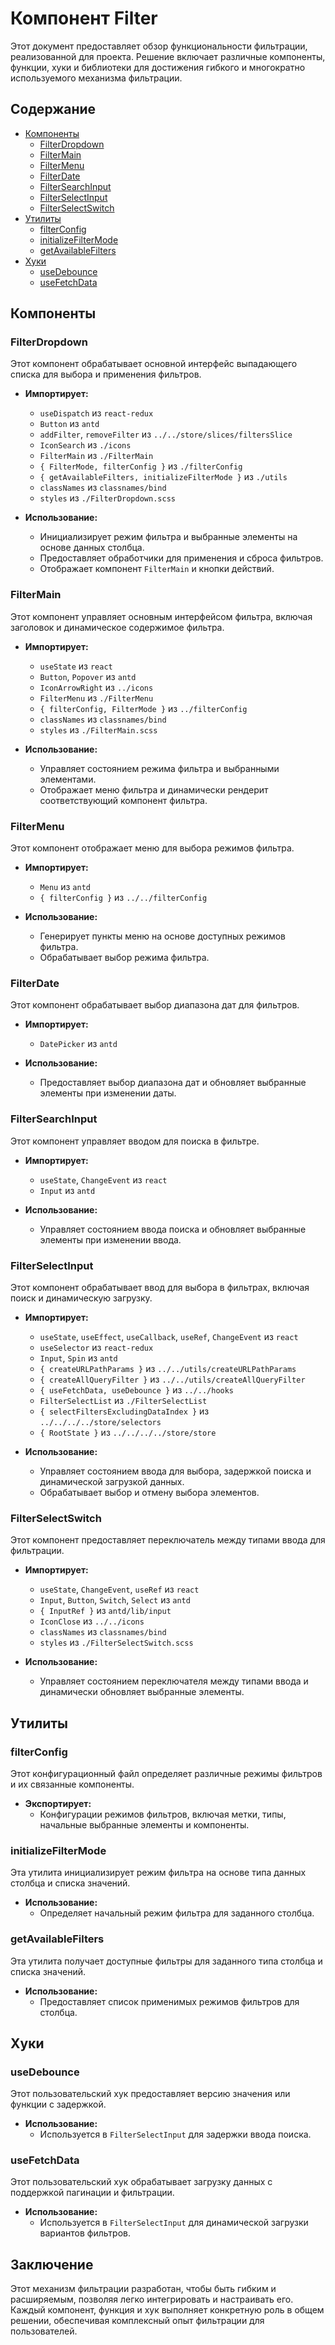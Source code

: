 # Компонент Filter

Этот документ предоставляет обзор функциональности фильтрации, реализованной для проекта. Решение включает различные компоненты, функции, хуки и библиотеки для достижения гибкого и многократно используемого механизма фильтрации.

## Содержание
- [Компоненты](#компоненты)
  - [FilterDropdown](#filterdropdown)
  - [FilterMain](#filtermain)
  - [FilterMenu](#filtermenu)
  - [FilterDate](#filterdate)
  - [FilterSearchInput](#filtersearchinput)
  - [FilterSelectInput](#filterselectinput)
  - [FilterSelectSwitch](#filterselectswitch)
- [Утилиты](#утилиты)
  - [filterConfig](#filterconfig)
  - [initializeFilterMode](#initializefiltermode)
  - [getAvailableFilters](#getavailablefilters)
- [Хуки](#хуки)
  - [useDebounce](#usedebounce)
  - [useFetchData](#usefetchdata)

## Компоненты

### FilterDropdown

Этот компонент обрабатывает основной интерфейс выпадающего списка для выбора и применения фильтров.

- **Импортирует:**
  - `useDispatch` из `react-redux`
  - `Button` из `antd`
  - `addFilter`, `removeFilter` из `../../store/slices/filtersSlice`
  - `IconSearch` из `./icons`
  - `FilterMain` из `./FilterMain`
  - `{ FilterMode, filterConfig }` из `./filterConfig`
  - `{ getAvailableFilters, initializeFilterMode }` из `./utils`
  - `classNames` из `classnames/bind`
  - `styles` из `./FilterDropdown.scss`

- **Использование:**
  - Инициализирует режим фильтра и выбранные элементы на основе данных столбца.
  - Предоставляет обработчики для применения и сброса фильтров.
  - Отображает компонент `FilterMain` и кнопки действий.

### FilterMain

Этот компонент управляет основным интерфейсом фильтра, включая заголовок и динамическое содержимое фильтра.

- **Импортирует:**
  - `useState` из `react`
  - `Button`, `Popover` из `antd`
  - `IconArrowRight` из `../icons`
  - `FilterMenu` из `./FilterMenu`
  - `{ filterConfig, FilterMode }` из `../filterConfig`
  - `classNames` из `classnames/bind`
  - `styles` из `./FilterMain.scss`

- **Использование:**
  - Управляет состоянием режима фильтра и выбранными элементами.
  - Отображает меню фильтра и динамически рендерит соответствующий компонент фильтра.

### FilterMenu

Этот компонент отображает меню для выбора режимов фильтра.

- **Импортирует:**
  - `Menu` из `antd`
  - `{ filterConfig }` из `../../filterConfig`

- **Использование:**
  - Генерирует пункты меню на основе доступных режимов фильтра.
  - Обрабатывает выбор режима фильтра.

### FilterDate

Этот компонент обрабатывает выбор диапазона дат для фильтров.

- **Импортирует:**
  - `DatePicker` из `antd`

- **Использование:**
  - Предоставляет выбор диапазона дат и обновляет выбранные элементы при изменении даты.

### FilterSearchInput

Этот компонент управляет вводом для поиска в фильтре.

- **Импортирует:**
  - `useState`, `ChangeEvent` из `react`
  - `Input` из `antd`

- **Использование:**
  - Управляет состоянием ввода поиска и обновляет выбранные элементы при изменении ввода.

### FilterSelectInput

Этот компонент обрабатывает ввод для выбора в фильтрах, включая поиск и динамическую загрузку.

- **Импортирует:**
  - `useState`, `useEffect`, `useCallback`, `useRef`, `ChangeEvent` из `react`
  - `useSelector` из `react-redux`
  - `Input`, `Spin` из `antd`
  - `{ createURLPathParams }` из `../../utils/createURLPathParams`
  - `{ createAllQueryFilter }` из `../../utils/createAllQueryFilter`
  - `{ useFetchData, useDebounce }` из `../../hooks`
  - `FilterSelectList` из `./FilterSelectList`
  - `{ selectFiltersExcludingDataIndex }` из `../../../../store/selectors`
  - `{ RootState }` из `../../../../store/store`

- **Использование:**
  - Управляет состоянием ввода для выбора, задержкой поиска и динамической загрузкой данных.
  - Обрабатывает выбор и отмену выбора элементов.

### FilterSelectSwitch

Этот компонент предоставляет переключатель между типами ввода для фильтрации.

- **Импортирует:**
  - `useState`, `ChangeEvent`, `useRef` из `react`
  - `Input`, `Button`, `Switch`, `Select` из `antd`
  - `{ InputRef }` из `antd/lib/input`
  - `IconClose` из `../../icons`
  - `classNames` из `classnames/bind`
  - `styles` из `./FilterSelectSwitch.scss`

- **Использование:**
  - Управляет состоянием переключателя между типами ввода и динамически обновляет выбранные элементы.

## Утилиты

### filterConfig

Этот конфигурационный файл определяет различные режимы фильтров и их связанные компоненты.

- **Экспортирует:**
  - Конфигурации режимов фильтров, включая метки, типы, начальные выбранные элементы и компоненты.

### initializeFilterMode

Эта утилита инициализирует режим фильтра на основе типа данных столбца и списка значений.

- **Использование:**
  - Определяет начальный режим фильтра для заданного столбца.

### getAvailableFilters

Эта утилита получает доступные фильтры для заданного типа столбца и списка значений.

- **Использование:**
  - Предоставляет список применимых режимов фильтров для столбца.

## Хуки

### useDebounce

Этот пользовательский хук предоставляет версию значения или функции с задержкой.

- **Использование:**
  - Используется в `FilterSelectInput` для задержки ввода поиска.

### useFetchData

Этот пользовательский хук обрабатывает загрузку данных с поддержкой пагинации и фильтрации.

- **Использование:**
  - Используется в `FilterSelectInput` для динамической загрузки вариантов фильтров.

## Заключение

Этот механизм фильтрации разработан, чтобы быть гибким и расширяемым, позволяя легко интегрировать и настраивать его. Каждый компонент, функция и хук выполняет конкретную роль в общем решении, обеспечивая комплексный опыт фильтрации для пользователей.
